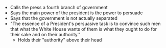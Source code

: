 - Calls the press a fourth branch of government
- Says the main power of the president is the power to persuade
- Says that the government is not actually separated
- "The essence of a President's persuasive task is to convince such men that what the White House wants of them is what they ought to do for their sake and on their authority."
	- Holds their "authority" above their head